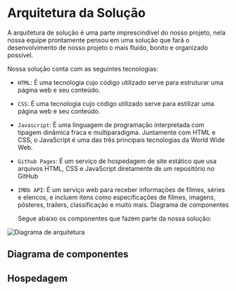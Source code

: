 # Arquitetura da Solução

A arquitetura de solução é uma parte imprescindível do nosso projeto, nela nossa equipe prontamente pensou em uma solução que fará o desenvolvimento de nosso projeto o mais fluido, bonito e organizado possível.

Nossa solução conta com as seguintes tecnologias:

- `HTML`: É uma tecnologia cujo código utilizado serve para estruturar uma página web e seu conteúdo.

- `CSS`: É uma tecnologia cujo código utilizado serve para estilizar  uma página web e seu conteúdo.

- `Javascript`: É uma linguagem de programação interpretada com tipagem dinâmica fraca e multiparadigma. Juntamente com HTML e CSS, o JavaScript é uma das três principais tecnologias da World Wide Web.

- `Github Pages`: É um serviço de hospedagem de site estático que usa arquivos HTML, CSS e JavaScript diretamente de um repositório no GitHub

- `IMDb API`: É um serviço web para receber informações de filmes, séries e elencos, e incluem itens como especificações de filmes, imagens, pôsteres, trailers, classificação e muito mais.
Diagrama de componentes

  Segue abaixo os componentes que fazem parte da nossa solução:

![Diagrama de arquitetura](https://user-images.githubusercontent.com/69819769/194718392-d4c2cc2d-f343-4785-aa73-19f05e903a53.png)


## Diagrama de componentes



## Hospedagem

